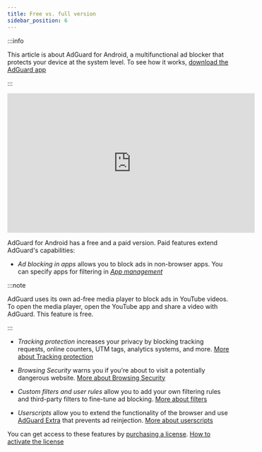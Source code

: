 ```yaml
---
title: Free vs. full version
sidebar_position: 6
---
```


:::info

This article is about AdGuard for Android, a multifunctional ad blocker that protects your device at the system level. To see how it works, [download the AdGuard app](https://agrd.io/download-kb-adblock)

:::

<iframe width="560" height="315" src="https://www.youtube-nocookie.com/embed/xNOeHpZgjFo" title="YouTube video player" frameborder="0" allow="accelerometer; autoplay; clipboard-write; encrypted-media; gyroscope; picture-in-picture" allowfullscreen></iframe>

AdGuard for Android has a free and a paid version. Paid features extend AdGuard's capabilities:

- *Ad blocking in apps* allows you to block ads in non-browser apps. You can specify apps for filtering in [*App management*](/adguard-for-android/features/app-management)

:::note

AdGuard uses its own ad-free media player to block ads in YouTube videos. To open the media player, open the YouTube app and share a video with AdGuard. This feature is free.

:::

- *Tracking protection* increases your privacy by blocking tracking requests, online counters, UTM tags, analytics systems, and more. [More about Tracking protection](/adguard-for-android/features/protection/tracking-protection)

- *Browsing Security* warns you if you're about to visit a potentially dangerous website. [More about Browsing Security](/adguard-for-android/features/protection/browsing-security)

- *Custom filters and user rules* allow you to add your own filtering rules and third-party filters to fine-tune ad blocking. [More about filters](/adguard-for-android/features/settings#filters)

- *Userscripts* allow you to extend the functionality of the browser and use [AdGuard Extra](/adguard-for-android/features/settings#adguard-extra) that prevents ad reinjection. [More about userscripts](/adguard-for-android/features/settings#userscripts)

You can get access to these features by [purchasing a license](https://adguard.com/license.html). [How to activate the license](/general/license/activation/#activating-adguard-for-android)
